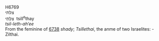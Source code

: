 <body>
  <p>H6769<br>  צלּתי  <br> צִּלְּתַי  ‎  tsill<sup>e</sup>thay  <br><i>tsil-leth-ah‘ee </i><br>From the feminine of <a href="h6738.htm">6738</a>  <i>shady</i>; <i>Tsillethai</i>, the anme of two Israelites: - Zilthai.<br></p>
 </body>